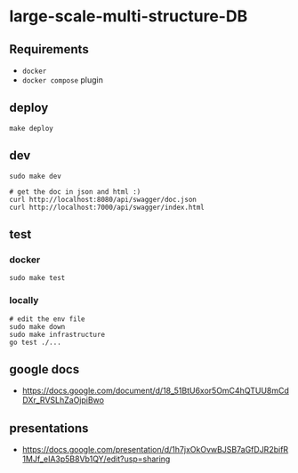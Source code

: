 # large-scale-multi-structure-DB

## Requirements

- `docker`
- `docker compose` plugin

## deploy

```shell
make deploy
```

## dev

```shell
sudo make dev

# get the doc in json and html :)
curl http://localhost:8080/api/swagger/doc.json
curl http://localhost:7000/api/swagger/index.html
```

## test

### docker

```shell
sudo make test
```

### locally

```shell
# edit the env file
sudo make down
sudo make infrastructure
go test ./...
```




## google docs

- https://docs.google.com/document/d/18_51BtU6xor5OmC4hQTUU8mCdDXr_RVSLhZaOjpiBwo

## presentations

- https://docs.google.com/presentation/d/1h7jxOkOvwBJSB7aGfDJR2bifR1MJf_eIA3p5B8Vb1QY/edit?usp=sharing